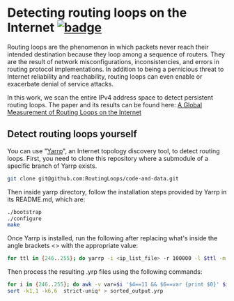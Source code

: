 # Detecting routing loops on the Internet [![badge](https://img.shields.io/badge/In%20Proceedings-Passive%20and%20Active%20Measurement%202023-blue)](https://link.springer.com/book/10.1007/978-3-031-28486-1)

Routing loops are the phenomenon in which packets never reach their intended destination because they loop among a sequence of routers. They are the result of network misconfigurations, inconsistencies, and errors in routing protocol implementations. In addition to being a pernicious threat to Internet reliability and reachability, routing loops can even enable or exacerbate denial of service attacks.

In this work, we scan the entire IPv4 address space to detect persistent routing loops. The paper and its results can be found here: [A Global Measurement of Routing Loops on the Internet](https://link.springer.com/chapter/10.1007/978-3-031-28486-1_16)

## Detect routing loops yourself

You can use "[Yarrp](https://www.cmand.org/yarrp/)", an Internet topology discovery tool, to detect routing loops. First, you need to clone this repository where a submodule of a specific branch of Yarrp exists.

```sh
git clone git@github.com:RoutingLoops/code-and-data.git
```

Then inside yarrp directory, follow the installation steps provided by Yarrp in its README.md, which are:

```sh
./bootstrap
./configure
make
```

Once Yarrp is installed, run the following after replacing what's inside the angle brackets <> with the appropriate value:

```sh
for ttl in {246..255}; do yarrp -i <ip_list_file> -r 100000 -l $ttl -m $ttl -F $ttl -a <scanning_machine_IP> -I <network_interface> -s -o $ttl.yrp; done

```

Then process the resulting .yrp files using the following commands:

```sh
for i in {246..255}; do awk -v var=$i '$4==11 && $6==var {print $0}' $i.yrp | sort -u -t " " -k1,1 > strict-uniq-$i.yrp; done
sort -k1,1 -k6,6  strict-uniq* > sorted_output.yrp
```



